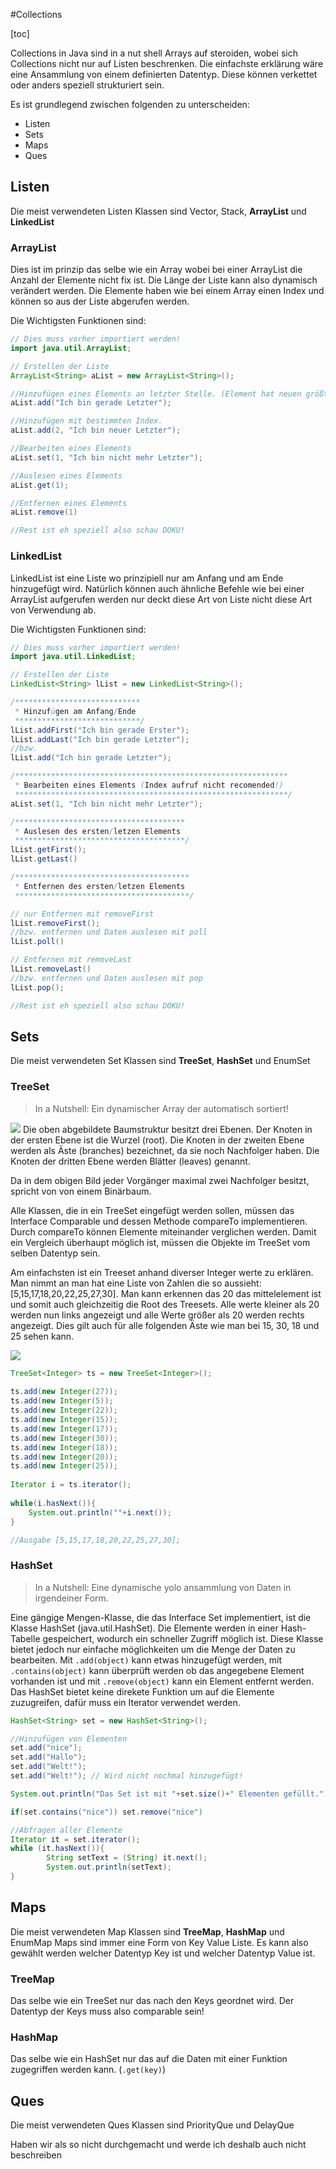 #Collections

[toc]

Collections in Java sind in a nut shell Arrays auf steroiden, wobei sich Collections nicht nur auf Listen beschrenken. Die einfachste erklärung wäre eine Ansammlung von einem definierten Datentyp. Diese können verkettet oder anders speziell strukturiert sein.

Es ist grundlegend zwischen folgenden zu unterscheiden:

- Listen
- Sets
- Maps
- Ques

## Listen

Die meist verwendeten Listen Klassen sind Vector, Stack, **ArrayList** und **LinkedList**

### ArrayList

Dies ist im prinzip das selbe wie ein Array wobei bei einer ArrayList die Anzahl der Elemente nicht fix ist. Die Länge der  Liste kann also dynamisch verändert werden. Die Elemente haben wie bei einem Array einen Index und können so aus der Liste abgerufen werden.

Die Wichtigsten Funktionen sind:

```Java
// Dies muss vorher importiert werden!
import java.util.ArrayList;

// Erstellen der Liste
ArrayList<String> aList = new ArrayList<String>();

//Hinzufügen eines Elements an letzter Stelle. (Element hat neuen größten Index)
aList.add("Ich bin gerade Letzter");

//Hinzufügen mit bestimmten Index.
aList.add(2, "Ich bin neuer Letzter");

//Bearbeiten eines Elements
aList.set(1, "Ich bin nicht mehr Letzter");

//Auslesen eines Elements
aList.get(1);

//Entfernen eines Elements
aList.remove(1)

//Rest ist eh speziell also schau DOKU!
```
### LinkedList

LinkedList ist eine Liste wo prinzipiell nur am Anfang und am Ende hinzugefügt wird. Natürlich können auch ähnliche Befehle wie bei einer ArrayList aufgerufen werden nur deckt diese Art von Liste nicht diese Art von Verwendung ab.

Die Wichtigsten Funktionen sind:

```Java
// Dies muss vorher importiert werden!
import java.util.LinkedList;

// Erstellen der Liste
LinkedList<String> lList = new LinkedList<String>();

/****************************
 * Hinzufügen am Anfang/Ende
 ****************************/
lList.addFirst("Ich bin gerade Erster");
lList.addLast("Ich bin gerade Letzter");
//bzw.
lList.add("Ich bin gerade Letzter");

/*************************************************************
 * Bearbeiten eines Elements (Index aufruf nicht recomended!)
 *************************************************************/
aList.set(1, "Ich bin nicht mehr Letzter");

/**************************************
 * Auslesen des ersten/letzen Elements
 **************************************/
lList.getFirst();
lList.getLast()

/***************************************
 * Entfernen des ersten/letzen Elements
 ***************************************/

// nur Entfernen mit removeFirst
lList.removeFirst();
//bzw. entfernen und Daten auslesen mit poll
lList.poll()

// Entfernen mit removeLast
lList.removeLast()
//bzw. entfernen und Daten auslesen mit pop
lList.pop();

//Rest ist eh speziell also schau DOKU!
```

## Sets

Die meist verwendeten Set Klassen sind **TreeSet**, **HashSet** und EnumSet

### TreeSet

> In a Nutshell: Ein dynamischer Array der automatisch sortiert!

![](http://www.java-tutorial.org/upload/image/tree.JPG)
Die oben abgebildete Baumstruktur besitzt drei Ebenen. Der Knoten in der ersten Ebene ist die Wurzel (root). Die Knoten in der zweiten Ebene werden als Äste (branches) bezeichnet, da sie noch Nachfolger haben. Die Knoten der dritten Ebene werden Blätter (leaves) genannt.

Da in dem obigen Bild jeder Vorgänger maximal zwei Nachfolger besitzt, spricht von von einem Binärbaum.

Alle Klassen, die in ein TreeSet eingefügt werden sollen, müssen das Interface Comparable und dessen Methode compareTo implementieren. Durch compareTo können Elemente miteinander verglichen werden. Damit ein Vergleich überhaupt möglich ist, müssen die Objekte im TreeSet vom selben Datentyp sein.

Am einfachsten ist ein Treeset anhand diverser Integer werte zu erklären. Man nimmt an man hat eine Liste von Zahlen die so aussieht: [5,15,17,18,20,22,25,27,30]. Man kann erkennen das 20 das mittelelement ist und somit auch gleichzeitig die Root des Treesets. Alle werte kleiner als 20 werden nun links angezeigt und alle Werte größer als 20 werden rechts angezeigt. Dies gilt auch für alle folgenden Äste wie man bei 15, 30, 18 und 25 sehen kann.

![](http://www.cs.wcupa.edu/rkline/assets/img/DS/bst2.png?1264796754)

```Java
TreeSet<Integer> ts = new TreeSet<Integer>();
        
ts.add(new Integer(27));
ts.add(new Integer(5));
ts.add(new Integer(22));
ts.add(new Integer(15));
ts.add(new Integer(17));
ts.add(new Integer(30));
ts.add(new Integer(18));
ts.add(new Integer(20));
ts.add(new Integer(25));
        
Iterator i = ts.iterator();
        
while(i.hasNext()){
	System.out.println(""+i.next());
}

//Ausgabe [5,15,17,18,20,22,25,27,30];
```

### HashSet

> In a Nutshell: Eine dynamische yolo ansammlung von Daten in irgendeiner Form.

Eine gängige Mengen-Klasse, die das Interface Set implementiert, ist die Klasse HashSet (java.util.HashSet). Die Elemente werden in einer Hash-Tabelle gespeichert, wodurch ein schneller Zugriff möglich ist. Diese Klasse bietet jedoch nur einfache möglichkeiten um die Menge der Daten zu bearbeiten. Mit `.add(object)` kann etwas hinzugefügt werden, mit `.contains(object)` kann überprüft werden ob das angegebene Element vorhanden ist und mit `.remove(object)` kann ein Element entfernt werden. Das HashSet bietet keine direkete Funktion um auf die Elemente zuzugreifen, dafür muss ein Iterator verwendet werden.

```Java
HashSet<String> set = new HashSet<String>();

//Hinzufügen von Elementen
set.add("nice");
set.add("Hallo");
set.add("Welt!");
set.add("Welt!"); // Wird nicht nochmal hinzugefügt!

System.out.println("Das Set ist mit "+set.size()+" Elementen gefüllt.")

if(set.contains("nice")) set.remove("nice")

//Abfragen aller Elemente
Iterator it = set.iterator();
while (it.hasNext()){
        String setText = (String) it.next();
        System.out.println(setText);
}
```

## Maps

Die meist verwendeten Map Klassen sind **TreeMap**, **HashMap** und EnumMap
Maps sind immer eine Form von Key Value Liste. Es kann also gewählt werden welcher Datentyp Key ist und welcher Datentyp Value ist.

### TreeMap

Das selbe wie ein TreeSet nur das nach den Keys geordnet wird. Der Datentyp der Keys muss also comparable sein!

### HashMap

Das selbe wie ein HashSet nur das auf die Daten mit einer Funktion zugegriffen werden kann. (`.get(key)`)

## Ques

Die meist verwendeten Ques Klassen sind PriorityQue und DelayQue

Haben wir als so nicht durchgemacht und werde ich deshalb auch nicht beschreiben